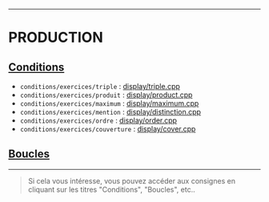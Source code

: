 -- -- --
# PRODUCTION<br/>
## [Conditions](http://www.iut-fbleau.fr/sitebp/apl11/conditions/conditions.pdf)
- `conditions/exercices/triple`     : [display/triple.cpp](https://github.com/ThonEtRiz/display/blob/master/triple.cpp)<br/>
- `conditions/exercices/produit`    : [display/product.cpp](https://github.com/ThonEtRiz/display/blob/master/product.cpp)<br/>
- `conditions/exercices/maximum`    : [display/maximum.cpp](https://github.com/ThonEtRiz/display/blob/master/maximum.cpp)<br/>
- `conditions/exercices/mention`    : [display/distinction.cpp](https://github.com/ThonEtRiz/display/blob/master/distinction.cpp)<br/>
- `conditions/exercices/ordre`      : [display/order.cpp](https://github.com/ThonEtRiz/display/blob/master/order.cpp)<br/>
- `conditions/exercices/couverture` : [display/cover.cpp](https://github.com/ThonEtRiz/display/blob/master/cover.cpp)
## [Boucles](http://www.iut-fbleau.fr/sitebp/apl11/boucles1/)
-- -- --
> Si cela vous intéresse, vous pouvez accéder aux consignes en cliquant sur les titres "Conditions", "Boucles", etc..

